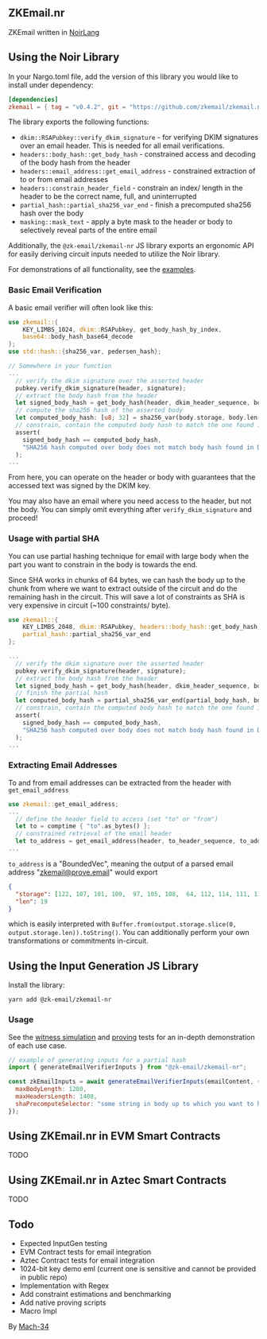 ## ZKEmail.nr
ZKEmail written in [NoirLang](https://noir-lang.org/)

## Using the Noir Library

In your Nargo.toml file, add the version of this library you would like to install under dependency:

```toml
[dependencies]
zkemail = { tag = "v0.4.2", git = "https://github.com/zkemail/zkemail.nr", directory = "lib" }
```

The library exports the following functions:
- `dkim::RSAPubkey::verify_dkim_signature` -  for verifying DKIM signatures over an email header. This is needed for all email verifications.
- `headers::body_hash::get_body_hash` - constrained access and decoding of the body hash from the header
- `headers::email_address::get_email_address` - constrained extraction of to or from email addresses
- `headers::constrain_header_field` - constrain an index/ length in the header to be the correct name, full, and uninterrupted
- `partial_hash::partial_sha256_var_end` - finish a precomputed sha256 hash over the body
- `masking::mask_text` - apply a byte mask to the header or body to selectively reveal parts of the entire email

Additionally, the `@zk-email/zkemail-nr` JS library exports an ergonomic API for easily deriving circuit inputs needed to utilize the Noir library.

For demonstrations of all functionality, see the [examples](./examples).

### Basic Email Verification
A basic email verifier will often look like this:
```rust
use zkemail::{
    KEY_LIMBS_1024, dkim::RSAPubkey, get_body_hash_by_index,     
    base64::body_hash_base64_decode
};
use std::hash::{sha256_var, pedersen_hash};

// Somewhere in your function
...
  // verify the dkim signature over the asserted header
  pubkey.verify_dkim_signature(header, signature);
  // extract the body hash from the header
  let signed_body_hash = get_body_hash(header, dkim_header_sequence, body_hash_index);
  // compute the sha256 hash of the asserted body
  let computed_body_hash: [u8; 32] = sha256_var(body.storage, body.len() as u64);
  // constrain, contain the computed body hash to match the one found in the header
  assert(
    signed_body_hash == computed_body_hash,
    "SHA256 hash computed over body does not match body hash found in DKIM-signed header"
  );
...
```
From here, you can operate on the header or body with guarantees that the accessed text was signed by the DKIM key.

You may also have an email where you need access to the header, but not the body. You can simply omit everything after `verify_dkim_signature` and proceed!

### Usage with partial SHA

You can use partial hashing technique for email with large body when the part you want to constrain in the body is towards the end.

Since SHA works in chunks of 64 bytes, we can hash the body up to the chunk from where we want to extract outside of the circuit and do the remaining hash in the circuit. This will save a lot of constraints as SHA is very expensive in circuit (~100 constraints/ byte).

```rust
use zkemail::{
    KEY_LIMBS_2048, dkim::RSAPubkey, headers::body_hash::get_body_hash,
    partial_hash::partial_sha256_var_end
};

...
  // verify the dkim signature over the asserted header
  pubkey.verify_dkim_signature(header, signature);
  // extract the body hash from the header
  let signed_body_hash = get_body_hash(header, dkim_header_sequence, body_hash_index);
  // finish the partial hash
  let computed_body_hash = partial_sha256_var_end(partial_body_hash, body.storage(), body.len() as u64, partial_body_real_length);   
  // constrain, contain the computed body hash to match the one found in the header
  assert(
    signed_body_hash == computed_body_hash,
    "SHA256 hash computed over body does not match body hash found in DKIM-signed header"
  );
...
```

### Extracting Email Addresses

To and from email addresses can be extracted from the header with `get_email_address`
```rust
use zkemail::get_email_address;
...
  // define the header field to access (set "to" or "from")
  let to = comptime { "to".as_bytes() };
  // constrained retrieval of the email header
  let to_address = get_email_address(header, to_header_sequence, to_address_sequence, to);
...
```
`to_address` is a "BoundedVec", meaning the output of a parsed email address "zkemail@prove.email" would export
```json
{
  "storage": [122, 107, 101, 109,  97, 105, 108,  64, 112, 114, 111, 118, 101,  46, 101, 109,  97, 105, 108, 0, ..., 0],
  "len": 19
}
```
which is easily interpreted with `Buffer.from(output.storage.slice(0, output.storage.len)).toString()`. You can additionally perform your own transformations or commitments in-circuit.


## Using the Input Generation JS Library

Install the library:
```console
yarn add @zk-email/zkemail-nr
```

### Usage
See the [witness simulation](./js/tests/circuits.test.ts) and [proving](./js/tests/proving.test.ts) tests for an in-depth demonstration of each use case.

```js
// example of generating inputs for a partial hash
import { generateEmailVerifierInputs } from "@zk-email/zkemail-nr";

const zkEmailInputs = await generateEmailVerifierInputs(emailContent, {
  maxBodyLength: 1280,
  maxHeadersLength: 1408,
  shaPrecomputeSelector: "some string in body up to which you want to hash outside circuit",
});

```

## Using ZKEmail.nr in EVM Smart Contracts
TODO

## Using ZKEmail.nr in Aztec Smart Contracts
TODO

## Todo
 - Expected InputGen testing
 - EVM Contract tests for email integration
 - Aztec Contract tests for email integration
 - 1024-bit key demo eml (current one is sensitive and cannot be provided in public repo)
 - Implementation with Regex
 - Add constraint estimations and benchmarking
 - Add native proving scripts
 - Macro Impl

By [Mach-34](https://mach34.space)
